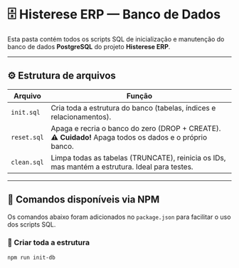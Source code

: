 # 🗄️ Histerese ERP — Banco de Dados

Esta pasta contém todos os scripts SQL de inicialização e manutenção do banco de dados **PostgreSQL** do projeto **Histerese ERP**.

---

## ⚙️ Estrutura de arquivos

| Arquivo | Função |
|----------|--------|
| `init.sql` | Cria toda a estrutura do banco (tabelas, índices e relacionamentos). |
| `reset.sql` | Apaga e recria o banco do zero (DROP + CREATE). **⚠️ Cuidado!** Apaga todos os dados e o próprio banco. |
| `clean.sql` | Limpa todas as tabelas (TRUNCATE), reinicia os IDs, mas mantém a estrutura. Ideal para testes. |

---

## 🧩 Comandos disponíveis via NPM

Os comandos abaixo foram adicionados no `package.json` para facilitar o uso dos scripts SQL.

### 🔹 Criar toda a estrutura
```bash
npm run init-db
